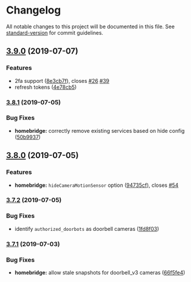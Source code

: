 # Changelog

All notable changes to this project will be documented in this file. See [standard-version](https://github.com/conventional-changelog/standard-version) for commit guidelines.

## [3.9.0](https://github.com/dgreif/ring-alarm/compare/v3.8.1...v3.9.0) (2019-07-07)


### Features

* 2fa support ([8e3cb7f](https://github.com/dgreif/ring-alarm/commit/8e3cb7f)), closes [#26](https://github.com/dgreif/ring-alarm/issues/26) [#39](https://github.com/dgreif/ring-alarm/issues/39)
* refresh tokens ([4e78cb5](https://github.com/dgreif/ring-alarm/commit/4e78cb5))



### [3.8.1](https://github.com/dgreif/ring-alarm/compare/v3.8.0...v3.8.1) (2019-07-05)


### Bug Fixes

* **homebridge:** correctly remove existing services based on hide config ([50b9937](https://github.com/dgreif/ring-alarm/commit/50b9937))



## [3.8.0](https://github.com/dgreif/ring-alarm/compare/v3.7.2...v3.8.0) (2019-07-05)


### Features

* **homebridge:** `hideCameraMotionSensor` option ([94735cf](https://github.com/dgreif/ring-alarm/commit/94735cf)), closes [#54](https://github.com/dgreif/ring-alarm/issues/54)



### [3.7.2](https://github.com/dgreif/ring-alarm/compare/v3.7.1...v3.7.2) (2019-07-05)


### Bug Fixes

* identify `authorized_doorbots` as doorbell cameras ([1fd8f03](https://github.com/dgreif/ring-alarm/commit/1fd8f03))



### [3.7.1](https://github.com/dgreif/ring-alarm/compare/v3.7.0...v3.7.1) (2019-07-03)


### Bug Fixes

* **homebridge:** allow stale snapshots for doorbell_v3 cameras ([66f5fe4](https://github.com/dgreif/ring-alarm/commit/66f5fe4))
